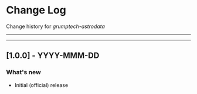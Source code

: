 # Change Log
Change history for _grumptech-astrodata_

---
---

## [1.0.0] - YYYY-MMM-DD
### What's new
- Initial (official) release
